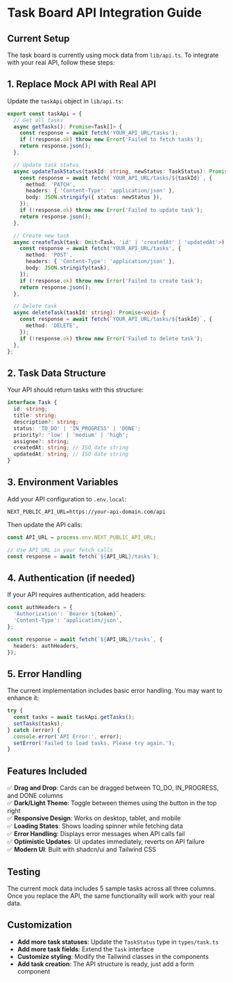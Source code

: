 # Task Board API Integration Guide

## Current Setup
The task board is currently using mock data from `lib/api.ts`. To integrate with your real API, follow these steps:

## 1. Replace Mock API with Real API

Update the `taskApi` object in `lib/api.ts`:

```typescript
export const taskApi = {
  // Get all tasks
  async getTasks(): Promise<Task[]> {
    const response = await fetch('YOUR_API_URL/tasks');
    if (!response.ok) throw new Error('Failed to fetch tasks');
    return response.json();
  },

  // Update task status
  async updateTaskStatus(taskId: string, newStatus: TaskStatus): Promise<Task> {
    const response = await fetch(`YOUR_API_URL/tasks/${taskId}`, {
      method: 'PATCH',
      headers: { 'Content-Type': 'application/json' },
      body: JSON.stringify({ status: newStatus }),
    });
    if (!response.ok) throw new Error('Failed to update task');
    return response.json();
  },

  // Create new task
  async createTask(task: Omit<Task, 'id' | 'createdAt' | 'updatedAt'>): Promise<Task> {
    const response = await fetch('YOUR_API_URL/tasks', {
      method: 'POST',
      headers: { 'Content-Type': 'application/json' },
      body: JSON.stringify(task),
    });
    if (!response.ok) throw new Error('Failed to create task');
    return response.json();
  },

  // Delete task
  async deleteTask(taskId: string): Promise<void> {
    const response = await fetch(`YOUR_API_URL/tasks/${taskId}`, {
      method: 'DELETE',
    });
    if (!response.ok) throw new Error('Failed to delete task');
  },
};
```

## 2. Task Data Structure

Your API should return tasks with this structure:

```typescript
interface Task {
  id: string;
  title: string;
  description?: string;
  status: 'TO_DO' | 'IN_PROGRESS' | 'DONE';
  priority?: 'low' | 'medium' | 'high';
  assignee?: string;
  createdAt: string; // ISO date string
  updatedAt: string; // ISO date string
}
```

## 3. Environment Variables

Add your API configuration to `.env.local`:

```
NEXT_PUBLIC_API_URL=https://your-api-domain.com/api
```

Then update the API calls:

```typescript
const API_URL = process.env.NEXT_PUBLIC_API_URL;

// Use API_URL in your fetch calls
const response = await fetch(`${API_URL}/tasks`);
```

## 4. Authentication (if needed)

If your API requires authentication, add headers:

```typescript
const authHeaders = {
  'Authorization': `Bearer ${token}`,
  'Content-Type': 'application/json',
};

const response = await fetch(`${API_URL}/tasks`, {
  headers: authHeaders,
});
```

## 5. Error Handling

The current implementation includes basic error handling. You may want to enhance it:

```typescript
try {
  const tasks = await taskApi.getTasks();
  setTasks(tasks);
} catch (error) {
  console.error('API Error:', error);
  setError('Failed to load tasks. Please try again.');
}
```

## Features Included

✅ **Drag and Drop**: Cards can be dragged between TO_DO, IN_PROGRESS, and DONE columns  
✅ **Dark/Light Theme**: Toggle between themes using the button in the top right  
✅ **Responsive Design**: Works on desktop, tablet, and mobile  
✅ **Loading States**: Shows loading spinner while fetching data  
✅ **Error Handling**: Displays error messages when API calls fail  
✅ **Optimistic Updates**: UI updates immediately, reverts on API failure  
✅ **Modern UI**: Built with shadcn/ui and Tailwind CSS  

## Testing

The current mock data includes 5 sample tasks across all three columns. Once you replace the API, the same functionality will work with your real data.

## Customization

- **Add more task statuses**: Update the `TaskStatus` type in `types/task.ts`
- **Add more task fields**: Extend the `Task` interface
- **Customize styling**: Modify the Tailwind classes in the components
- **Add task creation**: The API structure is ready, just add a form component
